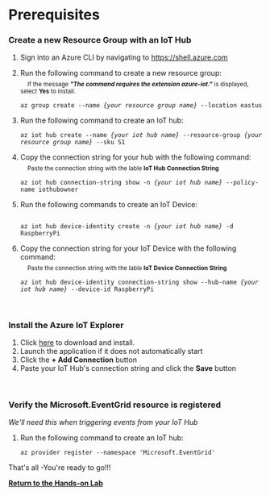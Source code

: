 <h1>Prerequisites</h1>

<h3>Create a new Resource Group with an IoT Hub</h3>
<ol>
<li>Sign into an Azure CLI by navigating to <a href="https://shell.azure.com" target="_blank">https://shell.azure.com</a>
<p>
<li>Run the following command to create a new resource group:<br>
&emsp;<sub>If the message <b><i>"The command requires the extension azure-iot."</i></b> is displayed, select <b>Yes</b> to install.</sub>
<p>
  <pre><code class="lang-azurecli">az group create --name <i>{your resource group name}</i> --location eastus
</code></pre>
  <p>
<li>Run the following command to create an IoT hub:<p>
  <pre><code class="lang-azurecli">az iot hub create --name <i>{your iot hub name}</i> --resource-group <i>{your resource group name}</i> --sku S1 
</code></pre>
<li>Copy the connection string for your hub with the following command:<br>
  &emsp;<sub>Paste the connection string with the lable <b>IoT Hub Connection String</b></sub><p>
  <pre><code class="lang-azurecli">az iot hub connection-string show -n <i>{your iot hub name}</i> --policy-name iothubowner</code></pre>

<li>Run the following commands to create an IoT Device:<p>
  <pre><code class="lang-azurecli">
az iot hub device-identity create -n <i>{your iot hub name}</i> -d RaspberryPi
</code></pre>
<li>Copy the connection string for your IoT Device with the following command:<br>
  &emsp;<sub>Paste the connection string with the lable <b>IoT Device Connection String</b></sub><p>
  <pre><code class="lang-azurecli">az iot hub device-identity connection-string show --hub-name <i>{your iot hub name}</i> --device-id RaspberryPi</code></pre>

</ol>
<br>
<h3>Install the Azure IoT Explorer</h3>
<ol>
<li>Click <a href="https://github.com/Azure/azure-iot-explorer/releases/download/v0.15.4/Azure.IoT.Explorer.Preview.0.15.4.msi">here</a> to download and install.
<li>Launch the application if it does not automatically start
<li>Click the <b>+ Add Connection</b> button
<li>Paste your IoT Hub's connection string and click the <b>Save</b> button
</ol>
<br>
<h3>Verify the Microsoft.EventGrid resource is registered</h3>
<i>We'll need this when triggering events from your IoT Hub</i><p>
<ol>
<li>Run the following command to create an IoT hub:<p>
<pre><code class="lang-azurecli">az provider register --namespace 'Microsoft.EventGrid'
</code></pre>
</ol>
<p>
That's all -You're ready to go!!!<p>
  <a href="README.md"><b>Return to the Hands-on Lab<b></a>
